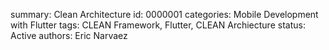 summary: Clean Architecture
id: 0000001
categories: Mobile Development with Flutter
tags: CLEAN Framework, Flutter, CLEAN Archiecture
status:  Active
authors: Eric Narvaez
